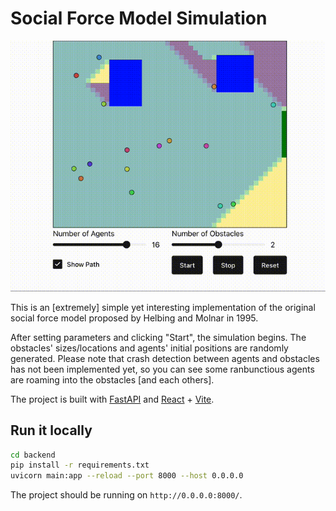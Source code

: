 # Social Force Model Simulation

<img src="./assets/demo.gif" alt="simulation demo">

This is an [extremely] simple yet interesting implementation of the original social force model proposed by Helbing and Molnar in 1995.

After setting parameters and clicking "Start", the simulation begins. The obstacles' sizes/locations and agents' initial positions are randomly generated. Please note that crash detection between agents and obstacles has not been implemented yet, so you can see some ranbunctious agents are roaming into the obstacles [and each others].

The project is built with [FastAPI](https://fastapi.tiangolo.com/) and [React](https://react.dev/) + [Vite](https://vitejs.dev/).

## Run it locally

```bash
cd backend
pip install -r requirements.txt
uvicorn main:app --reload --port 8000 --host 0.0.0.0
```

The project should be running on `http://0.0.0.0:8000/`.
